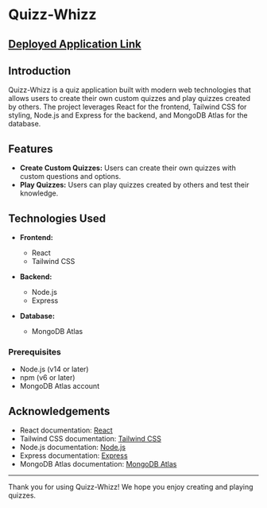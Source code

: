 # Quizz-Whizz

## [Deployed Application Link](https://quiz-bizz-lake.vercel.app/)

## Introduction

Quizz-Whizz is a quiz application built with modern web technologies that allows users to create their own custom quizzes and play quizzes created by others. The project leverages React for the frontend, Tailwind CSS for styling, Node.js and Express for the backend, and MongoDB Atlas for the database.

## Features

- **Create Custom Quizzes:** Users can create their own quizzes with custom questions and options.
- **Play Quizzes:** Users can play quizzes created by others and test their knowledge.

## Technologies Used

- **Frontend:**

  - React
  - Tailwind CSS

- **Backend:**

  - Node.js
  - Express

- **Database:**
  - MongoDB Atlas

### Prerequisites

- Node.js (v14 or later)
- npm (v6 or later)
- MongoDB Atlas account

## Acknowledgements

- React documentation: [React](https://reactjs.org/docs/getting-started.html)
- Tailwind CSS documentation: [Tailwind CSS](https://tailwindcss.com/docs)
- Node.js documentation: [Node.js](https://nodejs.org/en/docs/)
- Express documentation: [Express](https://expressjs.com/)
- MongoDB Atlas documentation: [MongoDB Atlas](https://docs.atlas.mongodb.com/)

---

Thank you for using Quizz-Whizz! We hope you enjoy creating and playing quizzes.
